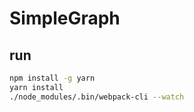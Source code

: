 # SimpleGraph

## run

```bash
npm install -g yarn
yarn install
./node_modules/.bin/webpack-cli --watch
```

